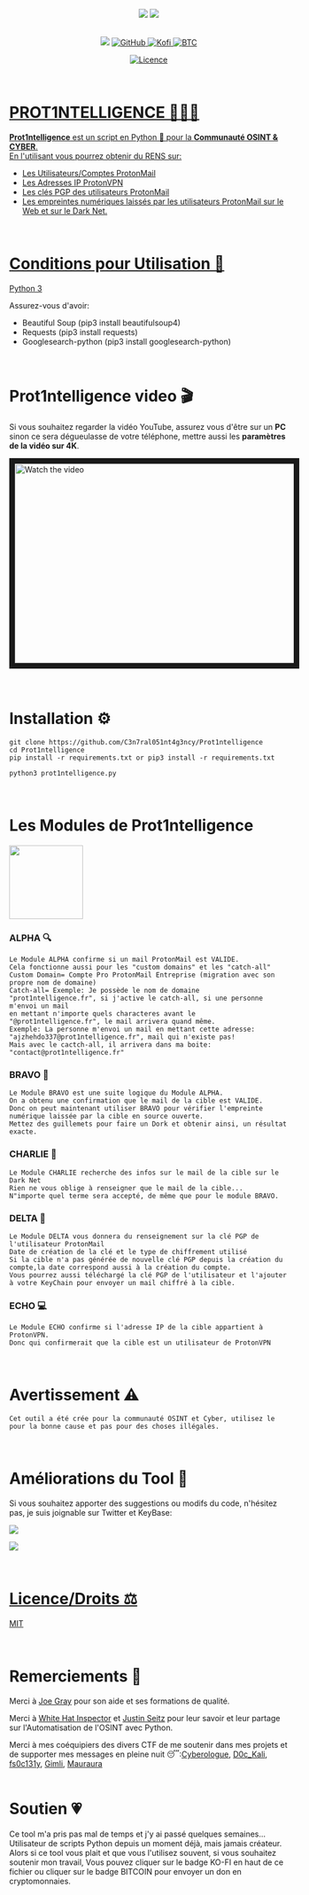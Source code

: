 <p align="center"> <img src="http://ForTheBadge.com/images/badges/made-with-python.svg"/>
<img src="http://ForTheBadge.com/images/badges/built-with-swag.svg"> 
<br>
<br>
  
<p align="center">
<img src="https://img.shields.io/badge/Python-14354C?style=for-the-badge&logo=python&logoColor=white"/> 
<a href="https://github.com/C3n7ral051nt4g3ncy)"> <img alt="GitHub" src="https://img.shields.io/badge/GitHub-100000?style=for-the-badge&logo=github&logoColor=white"/>
<a href="https://ko-fi.com/tacticalintelanalyst"> <img alt="Kofi" src="https://img.shields.io/badge/Ko--fi-F16061?style=for-the-badge&logo=ko-fi&logoColor=white">
<a href="https://user-images.githubusercontent.com/104733166/171052611-1f76b07c-832f-4a4a-9a0a-2f94595c28c9.png"/> <img alt="BTC" src="https://img.shields.io/badge/Bitcoin-000000?style=for-the-badge&logo=bitcoin&logoColor=white">

<p align="center">
<a href="https://github.com/C3n7ral051nt4g3ncy/Prot1ntelligence/blob/master/LICENSE"/> <img alt="Licence" src="https://img.shields.io/badge/LICENCE-MIT-brightgreen">
</p>
<br>
    
# PROT1NTELLIGENCE 🕵🏻‍♂️
**Prot1ntelligence** est un script en Python 🐍 pour la **Communauté OSINT & CYBER**.<br>
En l'utilisant vous pourrez obtenir du RENS sur:
- Les Utilisateurs/Comptes ProtonMail
- Les Adresses IP ProtonVPN
- Les clés PGP des utilisateurs ProtonMail
- Les empreintes numériques laissés par les utilisateurs ProtonMail sur le Web et sur le Dark Net.
<br>

# Conditions pour Utilisation 🐍
[Python 3](https://www.python.org/downloads/)<br>

Assurez-vous d'avoir:
- Beautiful Soup (pip3 install beautifulsoup4)
- Requests (pip3 install requests)
- Googlesearch-python (pip3 install googlesearch-python)
<br>

# Prot1ntelligence video 🎬

Si vous souhaitez regarder la vidéo YouTube, assurez vous d'être sur un **PC** sinon ce sera dégueulasse de votre téléphone, mettre aussi les **paramètres de la vidéo sur 4K**.
  
<a href="https://youtu.be/Ufw1PEwfTLo" target="_blank">
 <img src="https://user-images.githubusercontent.com/104733166/173109191-89dcd8c1-0f87-4655-990e-582c9f59ca9e.png" alt="Watch the video" width="660" height="360" border="10" />
</a>

<br>
<br>

  
  
<br>
  
# Installation ⚙️

```
git clone https://github.com/C3n7ral051nt4g3ncy/Prot1ntelligence
cd Prot1ntelligence
pip install -r requirements.txt or pip3 install -r requirements.txt

python3 prot1ntelligence.py
```

<br>
  
# Les Modules de Prot1ntelligence

<img width="133" src="https://user-images.githubusercontent.com/104733166/172962265-f2596b54-8405-42b9-b573-449d22dfcb5f.png"/>

  
### ALPHA 🔍
``` 
Le Module ALPHA confirme si un mail ProtonMail est VALIDE.
Cela fonctionne aussi pour les "custom domains" et les "catch-all"
Custom Domain= Compte Pro ProtonMail Entreprise (migration avec son propre nom de domaine)
Catch-all= Exemple: Je possède le nom de domaine "prot1ntelligence.fr", si j'active le catch-all, si une personne m'envoi un mail 
en mettant n'importe quels characteres avant le "@prot1ntelligence.fr", le mail arrivera quand même.
Exemple: La personne m'envoi un mail en mettant cette adresse: "ajzhehdo337@prot1ntelligence.fr", mail qui n'existe pas!
Mais avec le cactch-all, il arrivera dans ma boite: "contact@prot1ntelligence.fr"
```
### BRAVO 📡
``` 
Le Module BRAVO est une suite logique du Module ALPHA.
On a obtenu une confirmation que le mail de la cible est VALIDE.
Donc on peut maintenant utiliser BRAVO pour vérifier l'empreinte numérique laissée par la cible en source ouverte.
Mettez des guillemets pour faire un Dork et obtenir ainsi, un résultat exacte.
```
### CHARLIE 🏴
``` 
Le Module CHARLIE recherche des infos sur le mail de la cible sur le Dark Net
Rien ne vous oblige à renseigner que le mail de la cible...
N"importe quel terme sera accepté, de même que pour le module BRAVO.
``` 
### DELTA 🔑
``` 
Le Module DELTA vous donnera du renseignement sur la clé PGP de l'utilisateur ProtonMail
Date de création de la clé et le type de chiffrement utilisé 
Si la cible n'a pas générée de nouvelle clé PGP depuis la création du compte,la date correspond aussi à la création du compte. 
Vous pourrez aussi téléchargé la clé PGP de l'utilisateur et l'ajouter à votre KeyChain pour envoyer un mail chiffré à la cible.
```  
### ECHO 💻
``` 
Le Module ECHO confirme si l'adresse IP de la cible appartient à ProtonVPN.
Donc qui confirmerait que la cible est un utilisateur de ProtonVPN
```   
<br>
  
# Avertissement ⚠️

`Cet outil a été crée pour la communauté OSINT et Cyber, utilisez le pour la bonne cause et pas pour des choses illégales.`

<br>

# Améliorations du Tool 🔧
Si vous souhaitez apporter des suggestions ou modifs du code, n'hésitez pas, je suis joignable sur Twitter et KeyBase: <br>

<a href="https://twitter.com/OSINT_Tactical"><img src="https://img.shields.io/badge/Twitter-1DA1F2?style=for-the-badge&logo=twitter&logoColor=white"/> <br>
  
<a href="https://keybase.io/osint_intel"><img src="https://img.shields.io/keybase/pgp/osint_intel?label=Keybase&logo=Keybase&logoColor=orange&style=for-the-badge"/>
  
  

<br>

# Licence/Droits ⚖️
[MIT](https://choosealicense.com/licenses/mit/)
 
<br>
  
# Remerciements 🙏
  
Merci à [Joe Gray](https://twitter.com/C_3PJoe) pour son aide et ses formations de qualité.
  
Merci à [White Hat Inspector](https://twitter.com/WHInspector) et [Justin Seitz](https://twitter.com/jms_dot_py) pour leur savoir et leur partage sur l'Automatisation de l'OSINT avec Python.

Merci à mes coéquipiers des divers CTF de me soutenir dans mes projets et de supporter mes messages en pleine nuit 😴:[Cyberologue](https://twitter.com/Cyberologue_fr), [D0c_Kali](https://twitter.com/D0c_Kali), [fs0c131y](https://twitter.com/fs0c131y), [Gimli](https://twitter.com/BanPangar), [Mauraura](https://twitter.com/Mauraura4)
<br>
<br>
  
 # Soutien 💗
Ce tool m'a pris pas mal de temps et j'y ai passé quelques semaines...
Utilisateur de scripts Python depuis un moment déjà, mais jamais créateur.<br>
Alors si ce tool vous plait et que vous l'utilisez souvent, si vous souhaitez soutenir mon travail,
Vous pouvez cliquer sur le badge KO-FI en haut de ce fichier ou cliquer sur le badge BITCOIN pour envoyer un don en cryptomonnaies.

